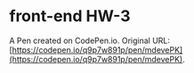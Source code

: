# front-end HW-3

A Pen created on CodePen.io. Original URL: [https://codepen.io/q9p7w891p/pen/mdevePK](https://codepen.io/q9p7w891p/pen/mdevePK).


